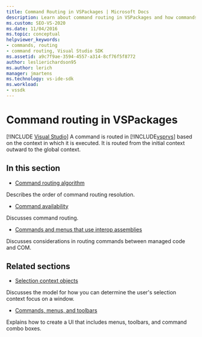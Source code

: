 ```yaml
---
title: Command Routing in VSPackages | Microsoft Docs
description: Learn about command routing in VSPackages and how commands are routed based on the context in which they are executed in Visual Studio.
ms.custom: SEO-VS-2020
ms.date: 11/04/2016
ms.topic: conceptual
helpviewer_keywords:
- commands, routing
- command routing, Visual Studio SDK
ms.assetid: a9c7f9ae-3594-4557-a314-8cf76f5f8772
author: leslierichardson95
ms.author: lerich
manager: jmartens
ms.technology: vs-ide-sdk
ms.workload:
- vssdk
---
```

# Command routing in VSPackages

 [!INCLUDE [Visual Studio](~/includes/applies-to-version/vs-windows-only.md)]
A command is routed in [!INCLUDE[vsprvs](../../code-quality/includes/vsprvs_md.md)] based on the context in which it is executed. It is routed from the initial context outward to the global context.

## In this section
- [Command routing algorithm](../../extensibility/internals/command-routing-algorithm.md)

 Describes the order of command routing resolution.

- [Command availability](../../extensibility/internals/command-availability.md)

 Discusses command routing.

- [Commands and menus that use interop assemblies](../../extensibility/internals/commands-and-menus-that-use-interop-assemblies.md)

 Discusses considerations in routing commands between managed code and COM.

## Related sections
- [Selection context objects](../../extensibility/internals/selection-context-objects.md)

 Discusses the model for how you can determine the user's selection context focus on a window.

- [Commands, menus, and toolbars](../../extensibility/internals/commands-menus-and-toolbars.md)

 Explains how to create a UI that includes menus, toolbars, and command combo boxes.
